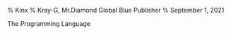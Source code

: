 % Kinx
% Kray-G, Mr.Diamond Global Blue Publisher
% September 1, 2021

The Programming Language

<param style="BookA4"/>
<param multibytefont="jp"/>
<param titleSize="78.8"/>
<param subtitleSize="24.8"/>
<param backgroundImage="back.png"/>
<style-info name="chapter.style" value="BigChapter3" />

<toc with="lof,lot"/>

<include file="en/section/section01.md" />
<include file="en/section/section02.md" />
<include file="en/section/section03.md" />
<include file="en/section/section04.md" />
<include file="en/section/section05.md" />
<include file="en/section/section06.md" />
<include file="en/section/section07.md" />
<include file="en/section/section08.md" />
<include file="en/section/section09.md" />
<include file="en/section/section10.md" />

<appendix/>

<include file="en/appendix/appendix01.md" />
<include file="en/appendix/appendix02.md" />
<include file="en/appendix/appendix03.md" />
